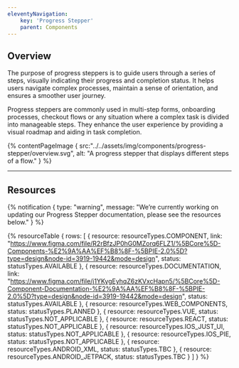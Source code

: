 ```yaml
---
eleventyNavigation:
    key: 'Progress Stepper'
    parent: Components
---
```


## Overview
The purpose of progress steppers is to guide users through a series of steps, visually indicating their progress and completion status. It helps users navigate complex processes, maintain a sense of orientation, and ensures a smoother user journey.

Progress steppers are commonly used in multi-step forms, onboarding processes, checkout flows or any situation where a complex task is divided into manageable steps. They enhance the user experience by providing a visual roadmap and aiding in task completion.

{% contentPageImage {
    src:"../../assets/img/components/progress-stepper/overview.svg",
    alt: "A progress stepper that displays different steps of a flow."
} %}

---

## Resources

{% notification {
  type: "warning",
  message: "We’re currently working on updating our Progress Stepper documentation, please see the resources below."
} %}

{% resourceTable {
    rows: [
        {
            resource: resourceTypes.COMPONENT,
            link: "https://www.figma.com/file/R2rBfzJP0hG0MZorq6FLZ1/%5BCore%5D-Components-%E2%9A%AA%EF%B8%8F-%5BPIE-2.0%5D?type=design&node-id=3919-19442&mode=design",
            status: statusTypes.AVAILABLE
        },
        {
            resource: resourceTypes.DOCUMENTATION,
            link: "https://www.figma.com/file/j1YKygEyhqZ6zKVxcHapn5/%5BCore%5D-Component-Documentation-%E2%9A%AA%EF%B8%8F-%5BPIE-2.0%5D?type=design&node-id=3919-19442&mode=design",
            status: statusTypes.AVAILABLE
        },
        {
            resource: resourceTypes.WEB_COMPONENTS,
            status: statusTypes.PLANNED
        },
        {
            resource: resourceTypes.VUE,
            status: statusTypes.NOT_APPLICABLE
        },
        {
            resource: resourceTypes.REACT,
            status: statusTypes.NOT_APPLICABLE
        },
        {
            resource: resourceTypes.IOS_JUST_UI,
            status: statusTypes.NOT_APPLICABLE
        },
        {
            resource: resourceTypes.IOS_PIE,
            status: statusTypes.NOT_APPLICABLE
        },
        {
            resource: resourceTypes.ANDROID_XML,
            status: statusTypes.TBC
        },
        {
            resource: resourceTypes.ANDROID_JETPACK,
            status: statusTypes.TBC
        }
    ]
} %}
